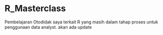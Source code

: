 # R_Masterclass
Pembelajaran Otodidak saya terkait R yang masih dalam tahap proses untuk penggunaan data analyst.
akan ada update
